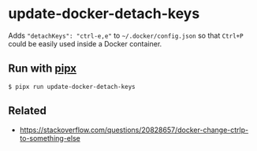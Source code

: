 
# update-docker-detach-keys

Adds `"detachKeys": "ctrl-e,e"` to `~/.docker/config.json` so that `Ctrl+P` could be easily used inside a Docker container.

## Run with [pipx](https://github.com/pipxproject/pipx)

```
$ pipx run update-docker-detach-keys
```

## Related

- https://stackoverflow.com/questions/20828657/docker-change-ctrlp-to-something-else
